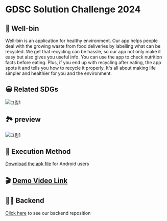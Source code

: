 # GDSC Solution Challenge 2024
## 🌱 Well-bin
Well-bin is an application for healthy environment. Our app helps people deal with the growing waste from food deliveries by labelling what can be recycled. We get that recycling can be hassle, so our app not only make it easy but also gives you useful info.
You can use the app to check nutrition facts before eating. Plus, if you end up with recycling after eating, the app spots it and tells you how to recycle it properly. It's all about making life simpler and healthier for you and the environment.

## 😀 Related SDGs
![그림1](https://github.com/gina261/gdscYonsei2024_well-bin/assets/128567376/1e06d5f6-612f-4ebf-8d21-ec8d2b538361)

## 🏞️ preview
![그림1](https://github.com/gina261/gdscYonsei2024_well-bin/assets/128567376/eb03c665-91eb-4417-84ba-6c60b12ded4f)

## 📱 Execution Method
[Download the apk file](https://drive.google.com/file/d/16dB8PXNlKnymnelD9GSc10bhtyBLIR4F/view?usp=drive_link) for Android users

## 🎬 [Demo Video Link](https://youtu.be/YLrnAHE7nmY?si=a-Q_87aVQ1xl-44J)

## 🧑‍💻 Backend
[Click here](https://github.com/hobbychive/WellBin-Backends) to see our backend reposition

